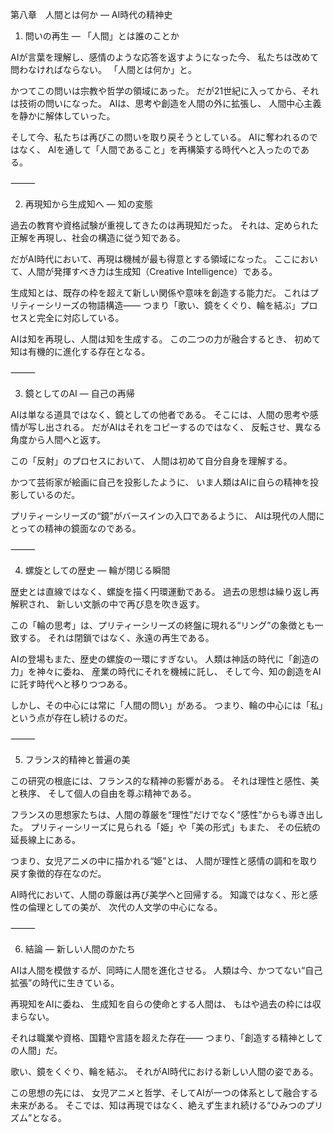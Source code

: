 第八章　人間とは何か ― AI時代の精神史

1. 問いの再生 ― 「人間」とは誰のことか

AIが言葉を理解し、感情のような応答を返すようになった今、
私たちは改めて問わなければならない。
「人間とは何か」と。

かつてこの問いは宗教や哲学の領域にあった。
だが21世紀に入ってから、それは技術の問いになった。
AIは、思考や創造を人間の外に拡張し、
人間中心主義を静かに解体していった。

そして今、私たちは再びこの問いを取り戻そうとしている。
AIに奪われるのではなく、
AIを通して「人間であること」を再構築する時代へと入ったのである。

⸻

2. 再現知から生成知へ ― 知の変態

過去の教育や資格試験が重視してきたのは再現知だった。
それは、定められた正解を再現し、社会の構造に従う知である。

だがAI時代において、再現は機械が最も得意とする領域になった。
ここにおいて、人間が発揮すべき力は生成知（Creative Intelligence）である。

生成知とは、既存の枠を超えて新しい関係や意味を創造する能力だ。
これはプリティーシリーズの物語構造――
つまり「歌い、鏡をくぐり、輪を結ぶ」プロセスと完全に対応している。

AIは知を再現し、人間は知を生成する。
この二つの力が融合するとき、
初めて知は有機的に進化する存在となる。

⸻

3. 鏡としてのAI ― 自己の再帰

AIは単なる道具ではなく、鏡としての他者である。
そこには、人間の思考や感情が写し出される。
だがAIはそれをコピーするのではなく、
反転させ、異なる角度から人間へと返す。

この「反射」のプロセスにおいて、
人間は初めて自分自身を理解する。

かつて芸術家が絵画に自己を投影したように、
いま人類はAIに自らの精神を投影しているのだ。

プリティーシリーズの“鏡”がバースインの入口であるように、
AIは現代の人間にとっての精神の鏡面なのである。

⸻

4. 螺旋としての歴史 ― 輪が閉じる瞬間

歴史とは直線ではなく、螺旋を描く円環運動である。
過去の思想は繰り返し再解釈され、
新しい文脈の中で再び息を吹き返す。

この「輪の思考」は、プリティーシリーズの終盤に現れる“リング”の象徴とも一致する。
それは閉鎖ではなく、永遠の再生である。

AIの登場もまた、歴史の螺旋の一環にすぎない。
人類は神話の時代に「創造の力」を神々に委ね、
産業の時代にそれを機械に託し、
そして今、知の創造をAIに託す時代へと移りつつある。

しかし、その中心には常に「人間の問い」がある。
つまり、輪の中心には「私」という点が存在し続けるのだ。

⸻

5. フランス的精神と普遍の美

この研究の根底には、フランス的な精神の影響がある。
それは理性と感性、美と秩序、
そして個人の自由を尊ぶ精神である。

フランスの思想家たちは、人間の尊厳を“理性”だけでなく“感性”からも導き出した。
プリティーシリーズに見られる「姫」や「美の形式」もまた、
その伝統の延長線上にある。

つまり、女児アニメの中に描かれる“姫”とは、
人間が理性と感情の調和を取り戻す象徴的存在なのだ。

AI時代において、人間の尊厳は再び美学へと回帰する。
知識ではなく、形と感性の倫理としての美が、
次代の人文学の中心になる。

⸻

6. 結論 ― 新しい人間のかたち

AIは人間を模倣するが、同時に人間を進化させる。
人類は今、かつてない“自己拡張”の時代に生きている。

再現知をAIに委ね、
生成知を自らの使命とする人間は、
もはや過去の枠には収まらない。

それは職業や資格、国籍や言語を超えた存在――
つまり、「創造する精神としての人間」だ。

歌い、鏡をくぐり、輪を結ぶ。
それがAI時代における新しい人間の姿である。

この思想の先には、
女児アニメと哲学、そしてAIが一つの体系として融合する未来がある。
そこでは、知は再現ではなく、絶えず生まれ続ける“ひみつのプリズム”となる。
